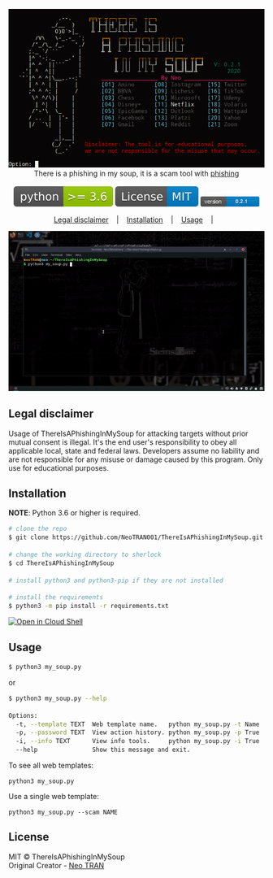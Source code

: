 <p align=center>

  <img src="https://github.com/NeoTRAN001/ThereIsAPhishingInMySoup/blob/master/Data/img/logo.png"/>

  <br>
  <span>There is a phishing in my soup, it is a scam tool with <a href="https://github.com/NeoTRAN001/ThereIsAPhishingInMySoup">phishing</a></span>
  <br><br>
  <a target="_blank" href="https://www.python.org/downloads/" title="Python version"><img src="https://github.com/NeoTRAN001/ThereIsAPhishingInMySoup/blob/master/Data/img/python-_%3D_3.6-green.svg"></a>
  <a target="_blank" href="LICENSE" title="License: MIT"><img src="https://github.com/NeoTRAN001/ThereIsAPhishingInMySoup/blob/master/Data/img/License-MIT-blue.svg"></a>
  <a target="_blank" href="/"><img alt="docker image" src="https://github.com/NeoTRAN001/ThereIsAPhishingInMySoup/blob/master/Data/img/version.png"></a>
</p>

<p align="center">
  <a href="#legal-disclaimer">Legal disclaimer</a>
  &nbsp;&nbsp;&nbsp;|&nbsp;&nbsp;&nbsp;
  <a href="#installation">Installation</a>
  &nbsp;&nbsp;&nbsp;|&nbsp;&nbsp;&nbsp;
  <a href="#usage">Usage</a>
  &nbsp;&nbsp;&nbsp;|&nbsp;&nbsp;&nbsp;
</p>

<p align="center">
<a href="https://github.com/NeoTRAN001">
<img src="https://github.com/NeoTRAN001/ThereIsAPhishingInMySoup/blob/master/Data/img/show.gif"/>
</a>
</p>

## Legal disclaimer

Usage of ThereIsAPhishingInMySoup for attacking targets without prior mutual consent is illegal. It's the end user's responsibility to obey all applicable local, state and federal laws. Developers assume no liability and are not responsible for any misuse or damage caused by this program. Only use for educational purposes.

## Installation

**NOTE**: Python 3.6 or higher is required.

```bash
# clone the repo
$ git clone https://github.com/NeoTRAN001/ThereIsAPhishingInMySoup.git

# change the working directory to sherlock
$ cd ThereIsAPhishingInMySoup

# install python3 and python3-pip if they are not installed

# install the requirements
$ python3 -m pip install -r requirements.txt
```

[![Open in Cloud Shell](https://gstatic.com/cloudssh/images/open-btn.png)](https://console.cloud.google.com/cloudshell/open?git_repo=https://github.com/NeoTRAN001/ThereIsAPhishingInMySoup&tutorial=README.md)

## Usage

```bash
$ python3 my_soup.py
```

or

```bash
$ python3 my_soup.py --help

Options:
  -t, --template TEXT  Web template name.   python my_soup.py -t Name
  -p, --password TEXT  View action history. python my_soup.py -p True
  -i, --info TEXT      View info tools.     python my_soup.py -i True
  --help               Show this message and exit.

```

To see all web templates:
```
python3 my_soup.py
```

Use a single web template:
```
python3 my_soup.py --scam NAME 
```

## License

MIT © ThereIsAPhishingInMySoup<br/>
Original Creator - [Neo TRAN](https://github.com/NeoTRAN001)
